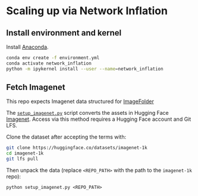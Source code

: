 # Scaling up via Network Inflation

## Install environment and kernel

Install [Anaconda](https://www.anaconda.com/products/distribution).

```bash
conda env create -f environment.yml
conda activate network_inflation
python -m ipykernel install --user --name=network_inflation
```

## Fetch Imagenet

This repo expects Imagenet data structured for
[ImageFolder](https://pytorch.org/vision/main/generated/torchvision.datasets.ImageFolder.html)

The [`setup_imagenet.py`](./setup_imagenet.py)
script converts the assets in
Hugging Face [Imagenet](https://huggingface.co/datasets/imagenet-1k).
Access via this method requires a Hugging Face account
and Git LFS.

Clone the dataset after accepting the terms with:

```bash
git clone https://huggingface.co/datasets/imagenet-1k
cd imagenet-1k
git lfs pull
```

Then unpack the data
(replace `<REPO_PATH>` with the path to the `imagenet-1k` repo):

`python setup_imagenet.py <REPO_PATH>`